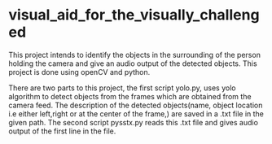 # visual_aid_for_the_visually_challenged
This project intends to identify the objects in the surrounding of the person holding the camera and give an audio output  of the detected objects. This project is done using openCV and python.

There are two parts to this project, the first script yolo.py, uses yolo algorithm to detect objects from the frames which are obtained from the camera feed. The description of the detected objects(name, object location i.e either left,right or at the center of the frame,) are saved in a .txt file in the given path. The second script pysstx.py reads this .txt file and gives audio output of the first line in the file.
